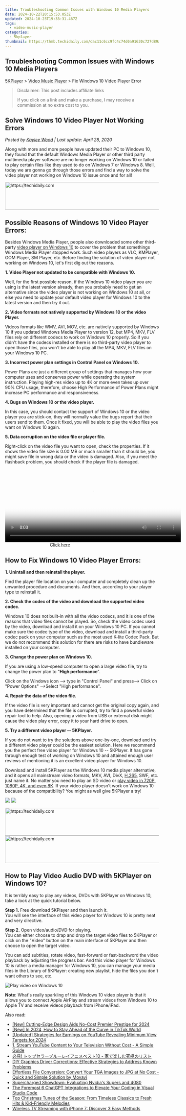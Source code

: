 ```yaml
---
title: Troubleshooting Common Issues with Windows 10 Media Players
date: 2024-10-22T20:15:53.053Z
updated: 2024-10-23T19:33:31.467Z
tags:
  - video-music-player
categories:
  - 5kplayer
thumbnail: https://thmb.techidaily.com/dac11c6cc9fc4c74d0a91630c727d89a2865b8212237d761cabdd5e063687899.jpg
---
```


## Troubleshooting Common Issues with Windows 10 Media Players

[5KPlayer](https://tools.techidaily.com/5kplayer/products/) \> [Video Music Player](https://tools.techidaily.com/5kplayer/video-music-player/) \> Fix Windows 10 Video Player Error

>  Disclaimer: This post includes affiliate links
>
>  If you click on a link and make a purchase, I may receive a commission at no extra cost to you.
>

## Solve Windows 10 Video Player Not Working Errors

 _Posted by [Kaylee Wood](https://www.quora.com/profile/Amanda-Hu-21) | Last update: April 28, 2020_

Along with more and more people have updated their PC to Windows 10, they found that the default Windows Media Player or other third party multimedia player software are no longer working on Windows 10 or failed to play certain files like they used to do on Windows 7 or Windows 8\. Well, today we are gonna go through those errors and find a way to solve the video player not working on Windows 10 issue once and for all!

<!-- affiliate ads begin -->
<a href="https://ephamedtechinc.pxf.io/c/5597632/2137206/26400" target="_top" id="2137206">
  <img src="//a.impactradius-go.com/display-ad/26400-2137206" border="0" alt="https://techidaily.com" width="728" height="90"/>
</a>
<img height="0" width="0" src="https://ephamedtechinc.pxf.io/i/5597632/2137206/26400" style="position:absolute;visibility:hidden;" border="0" />
<!-- affiliate ads end -->

## Possible Reasons of Windows 10 Video Player Errors:

Besides Windows Media Player, people also downloaded some other third-party [video player on Windows 10](https://tools.techidaily.com/5kplayer/video-music-player/) to cover the problem that somethings Windows Media Player stopped work. Such video players as VLC, KMPlayer, GOM Player, SM Player, etc. Before finding the solution of video player not working on Windows 10, let's first dig out the reasons. 

**1\. Video Player not updated to be compatible with Windows 10\.** 

Well, for the first possible reason, if the Windows 10 video player you are using is the latest version already, then you probably need to get an alternative since the video player is not working on Windows 10 at all, or else you need to update your default video player for Windows 10 to the latest version and then try it out. 

**2\. Video formats not natively supported by Windows 10 or the video Player.** 

Videos formats like WMV, AVI, MOV, etc. are natively supported by Windows 10 if you updated Windows Media Player to version 12, but MP4, MKV, FLV files rely on different codecs to work on Windows 10 properly. So if you didn't have the codecs installed or there is no third-party video player to open those files, you won't be able to play all the MP4, MKV, FLV files on your Windows 10 PC.

**3\. Incorrect power plan settings in Control Panel on Windows 10.**

Power Plans are just a different group of settings that manages how your computer uses and conserves power while operating the system instruction. Playing high-res video up to 4K or more even takes up over 90% CPU usage, therefore, choose High Performance of Power Plans might increase PC performance and responsiveness.

**4\. Bugs on Windows 10 or the video player.** 

In this case, you should contact the support of Windows 10 or the video player you are stick-on, they will normally value the bugs report that their users send to them. Once it fixed, you will be able to play the video files you want on Windows 10 again. 

**5\. Data corruption on the video file or player file.** 

Right-click on the video file you want to open, check the properties. If it shows the video file size is 0.00 MB or much smaller than it should be, you might save file in wrong data or the video is damaged. Also, if you meet the flashback problem, you should check if the player file is damaged. 

<!-- affiliate ads begin -->
<span id="1983588">
					<video width="576" height="240" style="cursor:pointer"
           poster="//a.impactradius-go.com/display-clicktoplayimage/1983588.png"
           onclick="if(!this.playClicked){this.play();this.setAttribute('controls',true);this.playClicked=true;}">
	   <source src="//a.impactradius-go.com/display-ad/22993-1983588">
	   <img src="//a.impactradius-go.com/display-clicktoplayimage/1983588.png" style="border: none; height: 100%; width: 100%; object-fit: contain">
	</video>
	<div style="width:360px;text-align:center"><a href="javascript:window.open(decodeURIComponent('https%3A%2F%2Fhomestyler.sjv.io%2Fc%2F5597632%2F1983588%2F22993'), '_blank');void(0);">Click here</a></div>
</span>
<img height="0" width="0" src="https://imp.pxf.io/i/5597632/1983588/22993" style="position:absolute;visibility:hidden;" border="0" />
<!-- affiliate ads end -->

## How to Fix Windows 10 Video Player Errors:

**1\. Unintall and then reinstall the player.** 

Find the player file location on your computer and completely clean up the unwanted procedure and documents. And then, according to your player type to reinstall it. 

**2\. Check the codec of the video and download the supported video codec.**

Windows 10 does not built-in with all the video codecs, and it is one of the reasons that video files cannot be played. So, check the video codec used by the video, download and install it on your Windows 10 PC. If you cannot make sure the codec type of the video, download and install a third-party codec pack on your computer such as the most used K-lite Codec Pack. But we do not recommend this solution for there are risks to have bundleware installed on your computer.

**3\. Change the power plan on Windows 10\.** 

If you are using a low-speed computer to open a large video file, try to change the power plan to "**High performance**".

 Click on the Windows icon --> type in "Control Panel" and press--> Click on "Power Options" -->Select "High performance".

**4\. Repair the data of the video file.** 

If the video file is very important and cannot get the original copy again, and you have determined that the file is corrupted, try to find a powerful video repair tool to help. Also, opening a video from USB or external disk might cause the video play error, copy it to your hard drive to open. 

**5\. Try a different video player -- 5KPlayer.** 

If you do not want to try the solutions above one-by-one, download and try a different video player could be the easiest solution. Here we recommend you the perfect free video player for Windows 10 -- 5KPlayer. It has gone through enough test of working on Windows 10 and attained enough user reviews of mentioning it is an excellent video player for Windows 10.

Download and install 5KPlayer as the Windows 10 media player alternative, and it opens all mainstream video formats, MKV, AVI, DivX, [H.265](https://tools.techidaily.com/5kplayer/video-music-player/), SWF, etc. just name it. No matter you need to play an SD video or [play video in 720P, 1080P, 4K, and even 8K](https://tools.techidaily.com/5kplayer/video-music-player/). If your video player doesn't work on Windows 10 because of the compatibility? You might as well give 5KPlayer a try!

[![](https://www.5kplayer.com/video-music-player/../button/freedownbackwin.png)](https://tools.techidaily.com/5kplayer/products/) [![](https://www.5kplayer.com/video-music-player/../button/freedownbackmac.png)](https://tools.techidaily.com/5kplayer/products/) 

<!-- affiliate ads begin -->
<a href="https://aligracehair.sjv.io/c/5597632/1896560/19272" target="_top" id="1896560">
  <img src="//a.impactradius-go.com/display-ad/19272-1896560" border="0" alt="https://techidaily.com" width="728" height="90"/>
</a>
<img height="0" width="0" src="https://aligracehair.sjv.io/i/5597632/1896560/19272" style="position:absolute;visibility:hidden;" border="0" />
<!-- affiliate ads end -->

<!-- affiliate ads begin -->
<a href="https://appsumo.8odi.net/c/5597632/2130869/7443" target="_top" id="2130869">
  <img src="//a.impactradius-go.com/display-ad/7443-2130869" border="0" alt="https://techidaily.com" width="600" height="90"/>
</a>
<img height="0" width="0" src="https://appsumo.8odi.net/i/5597632/2130869/7443" style="position:absolute;visibility:hidden;" border="0" />
<!-- affiliate ads end -->

## How to Play Video Audio DVD with 5KPlayer on Windows 10?

It is terribly easy to play any videos, DVDs with 5KPlayer on Windows 10, take a look at the quick tutorial below. 

**Step 1.** Free download 5KPlayer and then launch it.   
 You will see the interface of this video player for Windows 10 is pretty neat and very directive. 

**Step 2.** Open video/audio/DVD for playing.  
 You can either choose to drap and drop the target video files to 5KPlayer or click on the "Video" button on the main interface of 5KPlayer and then choose to open the target video. 

You can add subtitles, rotate video, fast-forward or fast-backword the video playback by adjusting the progress bar. And this video player for Windows 10 is rather a media manager for Windows 10, you can manage your media files in the Library of 5KPlayer: creating new playlist, hide the files you don't want others to see, etc. 

![Play video on Windows 10](https://www.5kplayer.com/video-music-player/img/youtube-0119-01.png) 

**Note:** What's really sparkling of this Windows 10 video player is that it allows you to connect Apple AirPlay and stream videos from Windows 10 to Apple TV and receive videos playback from iPhone/iPad.

<ins class="adsbygoogle"
     style="display:block"
     data-ad-format="autorelaxed"
     data-ad-client="ca-pub-7571918770474297"
     data-ad-slot="1223367746"></ins>

<ins class="adsbygoogle"
     style="display:block"
     data-ad-client="ca-pub-7571918770474297"
     data-ad-slot="8358498916"
     data-ad-format="auto"
     data-full-width-responsive="true"></ins>

<span class="atpl-alsoreadstyle">Also read:</span>
<div><ul>
<li><a href="https://article-tips.techidaily.com/new-cutting-edge-design-aids-no-cost-premier-prestige-for-2024/"><u>[New] Cutting-Edge Design Aids No-Cost Premier Prestige for 2024</u></a></li>
<li><a href="https://tiktok-videos.techidaily.com/new-in-2024-how-to-stay-ahead-of-the-curve-in-tiktok-world/"><u>[New] In 2024, How to Stay Ahead of the Curve in TikTok World</u></a></li>
<li><a href="https://youtube-docs.techidaily.com/ed-strategies-for-earnings-on-youtube-revealing-minimum-view-targets-for-2024/"><u>[Updated] Strategies for Earnings on YouTube Revealing Minimum View Targets for 2024</u></a></li>
<li><a href="https://media-tips.techidaily.com/1-stream-youtube-content-to-your-television-without-cost-a-simple-guide/"><u>1. Stream YouTube Content to Your Television Without Cost - A Simple Guide</u></a></li>
<li><a href="https://media-tips.techidaily.com/10/"><u>必見! トップセラーブルーレイアニメベスト10 - 家で楽しむ究極のリスト</u></a></li>
<li><a href="https://driver-download.techidaily.com/diy-graphics-driver-corrections-effective-strategies-to-address-known-problems/"><u>DIY Graphics Driver Corrections: Effective Strategies to Address Known Problems</u></a></li>
<li><a href="https://tech-savvy.techidaily.com/effortless-file-conversion-convert-your-tga-images-to-jpg-at-no-cost-quick-and-simple-solution-by-movavi/"><u>Effortless File Conversion: Convert Your TGA Images to JPG at No Cost - Quick and Simple Solution by Movavi</u></a></li>
<li><a href="https://games-able.techidaily.com/supercharged-showdown-evaluating-nvidias-supers-and-4080/"><u>Supercharged Showdown: Evaluating Nvidia's Supers and 4080</u></a></li>
<li><a href="https://tech-revival.techidaily.com/the-foremost-6-chatgpt-integrations-to-elevate-your-coding-in-visual-studio-code/"><u>The Foremost 6 ChatGPT Integrations to Elevate Your Coding in Visual Studio Code</u></a></li>
<li><a href="https://media-tips.techidaily.com/top-christmas-tunes-of-the-season-from-timeless-classics-to-fresh-hits-and-kid-friendly-melodies/"><u>Top Christmas Tunes of the Season: From Timeless Classics to Fresh Hits & Kid-Friendly Melodies</u></a></li>
<li><a href="https://media-tips.techidaily.com/wireless-tv-streaming-with-iphone-7-discover-3-easy-methods/"><u>Wireless TV Streaming with iPhone 7: Discover 3 Easy Methods</u></a></li>
</ul></div>

